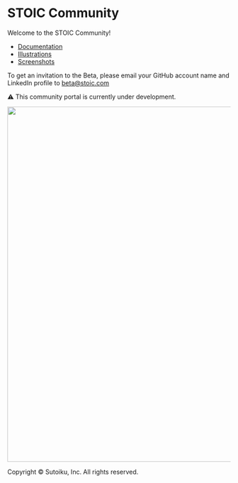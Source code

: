 # STOIC Community

Welcome to the STOIC Community!

- [Documentation](https://github.com/stoic-doc/Community/discussions/categories/documentation)
- [Illustrations](https://github.com/stoic-doc/Community/tree/main/images/illustrations)
- [Screenshots](https://github.com/stoic-doc/Community/tree/main/images/screenshots)

To get an invitation to the Beta, please email your GitHub account name and LinkedIn profile to [beta@stoic.com](mailto:beta@stoic.com)

⚠️ This community portal is currently under development.

<div align="center">
  <img src="https://stoic-doc.github.io/Community/images/illustrations/Teaching.png" width="800"></img>
</div>

Copyright © Sutoiku, Inc. All rights reserved.
